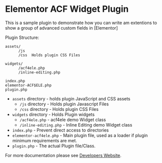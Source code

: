 # Elementor ACF Widget Plugin

This is a sample plugin to demonstrate how you can write am extentions  to show a group of advanced custom fields in [Elementor]

Plugin Structure: 
```
assets/
      /js   
      /css  Holds plugin CSS Files
      
widgets/
      /acf4ele.php
      /inline-editing.php
      
index.php
elementor-ACF$ELE.php
plugin.php
```


* `assets` directory - holds plugin JavaScript and CSS assets
  * `/js` directory - Holds plugin Javascript Files
  * `/css` directory - Holds plugin CSS Files
* `widgets` directory - Holds Plugin widgets
  * `/acf4ele.php` - acf4ele demo Widget class
  * `/inline-editing.php` - Inline Editing demo Widget class
* `index.php`	- Prevent direct access to directories
* `elementor-acf4ele.php`	- Main plugin file, used as a loader if plugin minimum requirements are met.
* `plugin.php` - The actual Plugin file/Class.

For more documentation please see [Developers Website](https://avengering.com/en/how-to-create-an-elementor-widget-for-advanced-custom-fields/).
